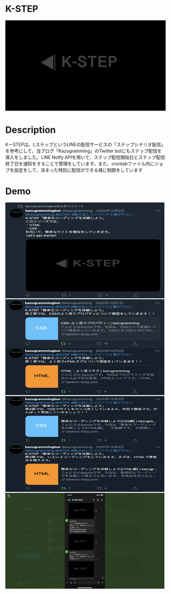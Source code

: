 
# K-STEP
![k-step](/images/k_step.png)
# Description
KーSTEPは、LステップというLINEの配信サービスの「ステップシナリオ配信」を参考にして、当ブログ「Kazugramming」のTwitter botにもステップ配信を導入をしました。LINE Notfy APIを用いて、ステップ配信開始日とステップ配信終了日を通知をすることで管理をしています。また、crontabファイル内にジョブを設定をして、決まった時刻に配信ができる様に制御をしています
# Demo
<img src="/images/k-step2.png" width="500px" height="300px">
<img src="/images/k-step3.png" width="500px" height="300px">
<img src="/images/k-step4.png" width="500px" height="300px">
<img src="/images/k-step5.png" width="500px" height="300px">
<!-- ![Demo1](/images/k-step2.png)
![Demo2](/images/k-step3.png)
![Demo3](/images/k-step4.png)
![Demo4](/images/k-step5.png) -->
